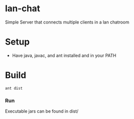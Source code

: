 lan-chat
=======================

Simple Server that connects multiple clients in a lan chatroom

Setup
=====

- Have java, javac, and ant installed and in your PATH

Build
============
  
    ant dist
  
### Run

Executable jars can be found in dist/
